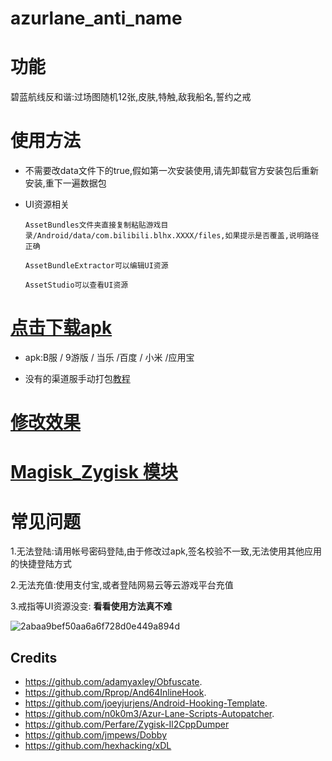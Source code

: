 # azurlane_anti_name

# 功能
碧蓝航线反和谐:过场图随机12张,皮肤,特触,敌我船名,誓约之戒
# 使用方法
* 不需要改data文件下的true,假如第一次安装使用,请先卸载官方安装包后重新安装,重下一遍数据包

* UI资源相关
 
      AssetBundles文件夹直接复制粘贴游戏目录/Android/data/com.bilibili.blhx.XXXX/files,如果提示是否覆盖,说明路径正确

      AssetBundleExtractor可以编辑UI资源

      AssetStudio可以查看UI资源


# [点击下载apk](https://github.com/liusj5257/azurlane_anti_name/releases)
  
* apk:B服 / 9游版 / 当乐 /百度 / 小米 /应用宝

* 没有的渠道服手动打包[教程](https://github.com/liusj5257/azurlane_anti_name/blob/master/MT.md)

# [修改效果](https://www.bilibili.com/video/BV1iN411K7tt)

# [Magisk_Zygisk 模块](https://github.com/liusj5257/azurlane_anti_name/blob/master/Zygisk.md)

# 常见问题
1.无法登陆:请用帐号密码登陆,由于修改过apk,签名校验不一致,无法使用其他应用的快捷登陆方式

2.无法充值:使用支付宝,或者登陆网易云等云游戏平台充值

3.戒指等UI资源没变: **看看使用方法真不难**

![ 2abaa9bef50aa6a6f728d0e449a894d](https://user-images.githubusercontent.com/87109954/235016127-e3dbb274-1bea-4596-8193-7d4a79845f6c.jpg)


## Credits
* https://github.com/adamyaxley/Obfuscate.
* https://github.com/Rprop/And64InlineHook.
* https://github.com/joeyjurjens/Android-Hooking-Template.
* https://github.com/n0k0m3/Azur-Lane-Scripts-Autopatcher.
* https://github.com/Perfare/Zygisk-Il2CppDumper
* https://github.com/jmpews/Dobby
* https://github.com/hexhacking/xDL

